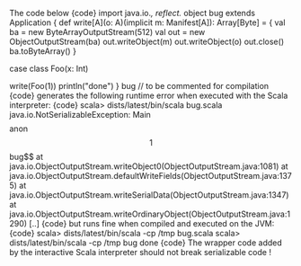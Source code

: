 The code below
{code}
import java.io._, reflect._
object bug extends Application {
def write[A](o: A)(implicit m: Manifest[A]): Array[Byte] = {
  val ba = new ByteArrayOutputStream(512)
  val out = new ObjectOutputStream(ba)
  out.writeObject(m)
  out.writeObject(o)
  out.close()
  ba.toByteArray()
}

case class Foo(x: Int)

write(Foo(1))
println("done")
}
bug  // to be commented for compilation
{code}
generates the following runtime error when executed with the Scala interpreter:
{code}
scala> dists/latest/bin/scala bug.scala
java.io.NotSerializableException: Main$$$$anon$$1$$bug$$
    at java.io.ObjectOutputStream.writeObject0(ObjectOutputStream.java:1081)
    at java.io.ObjectOutputStream.defaultWriteFields(ObjectOutputStream.java:1375)
    at java.io.ObjectOutputStream.writeSerialData(ObjectOutputStream.java:1347)
    at java.io.ObjectOutputStream.writeOrdinaryObject(ObjectOutputStream.java:1290)
    [..]
{code}
but runs fine when compiled and executed on the JVM:
{code}
scala> dists/latest/bin/scala -cp /tmp bug.scala
scala> dists/latest/bin/scala -cp /tmp bug
done
{code}
The wrapper code added by the interactive Scala interpreter should not break serializable code !

